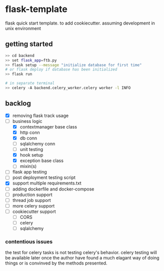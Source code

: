 # flask-template

flask quick start template. to add cookiecutter. assuming development in unix environment


## getting started

``` bash
>> cd backend
>> set flask_app=ftb.py
>> flask setup --message "initialize database for first time"
# or flask deploy if database has been initialized
>> flask run

# in separate terminal
>> celery -A backend.celery_worker.celery worker -l INFO
```

## backlog

- [x] removing flask track usage
- [ ] business logic
  - [x] contextmanager base class
  - [x] http conn
  - [x] db conn
  - [ ] sqlalchemy conn
  - [ ] unit testing
  - [x] hook setup
  - [x] exception base class
  - [ ] mixin(s)
- [ ] flask app testing
- [ ] post deployment testing script
- [x] support multiple requirements.txt
- [ ] adding dockerfile and docker-compose
- [ ] production support
- [ ] thread job support
- [ ] more celery support
- [ ] cookiecutter support
  - [ ] CORS
  - [ ] celery
  - [ ] sqlalchemy

### contentious issues

the test for celery tasks is not testing celery's behavior. celery testing will be available later once the author have found a much elagant way of doing things or is convinved by the methods presented.

